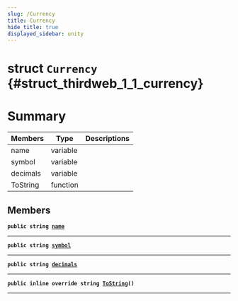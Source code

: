 ```yaml
---
slug: /Currency
title: Currency
hide_title: true
displayed_sidebar: unity
---
```


# struct `Currency` {#struct_thirdweb_1_1_currency}

# Summary

| Members  | Type     | Descriptions |
| -------- | -------- | ------------ |
| name     | variable |              |
| symbol   | variable |              |
| decimals | variable |              |
| ToString | function |              |

## Members

**`public string `[`name`](#struct_thirdweb_1_1_currency_1aac7e4f2b290296020f60b218fecbb15b)**

---

**`public string `[`symbol`](#struct_thirdweb_1_1_currency_1aa6de29107612b7456be28621a51da0ef)**

---

**`public string `[`decimals`](#struct_thirdweb_1_1_currency_1a9625fc4569b81e684b04047243099991)**

---

**`public inline override string `[`ToString`](#struct_thirdweb_1_1_currency_1a616c290e086cec01f01f2f292501a456)`()`**

---
